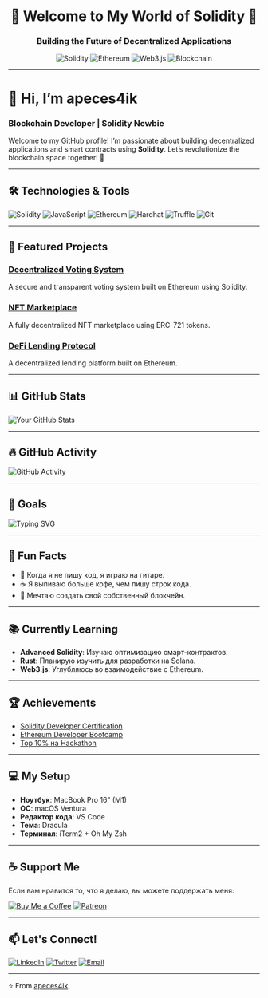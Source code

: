<div align="center">
  <h1>🚀 Welcome to My World of Solidity 🚀</h1>
  <h3>Building the Future of Decentralized Applications</h3>
  <img src="https://img.shields.io/badge/Solidity-%23363636.svg?style=for-the-badge&logo=solidity&logoColor=white" alt="Solidity">
  <img src="https://img.shields.io/badge/Ethereum-3C3C3D?style=for-the-badge&logo=Ethereum&logoColor=white" alt="Ethereum">
  <img src="https://img.shields.io/badge/Web3.js-F16822?style=for-the-badge&logo=web3.js&logoColor=white" alt="Web3.js">
  <img src="https://img.shields.io/badge/Blockchain-121D33?style=for-the-badge&logo=blockchain.com&logoColor=white" alt="Blockchain">
</div>

---

# 👋 Hi, I’m **apeces4ik**
### Blockchain Developer | Solidity Newbie

Welcome to my GitHub profile! I’m passionate about building decentralized applications and smart contracts using **Solidity**. Let’s revolutionize the blockchain space together! 🚀

---

## 🛠️ Technologies & Tools

![Solidity](https://img.shields.io/badge/Solidity-%23363636.svg?style=for-the-badge&logo=solidity&logoColor=white)
![JavaScript](https://img.shields.io/badge/JavaScript-F7DF1E?style=for-the-badge&logo=javascript&logoColor=black)
![Ethereum](https://img.shields.io/badge/Ethereum-3C3C3D?style=for-the-badge&logo=Ethereum&logoColor=white)
![Hardhat](https://img.shields.io/badge/Hardhat-FFF100?style=for-the-badge&logo=hardhat&logoColor=black)
![Truffle](https://img.shields.io/badge/Truffle-3C3C3D?style=for-the-badge&logo=truffle&logoColor=white)
![Git](https://img.shields.io/badge/Git-F05032?style=for-the-badge&logo=git&logoColor=white)

---

## 🚀 Featured Projects

### [Decentralized Voting System](https://github.com/apeces4ik/decentralized-voting)
A secure and transparent voting system built on Ethereum using Solidity.

### [NFT Marketplace](https://github.com/apeces4ik/nft-marketplace)
A fully decentralized NFT marketplace using ERC-721 tokens.

### [DeFi Lending Protocol](https://github.com/apeces4ik/defi-lending)
A decentralized lending platform built on Ethereum.

---

## 📊 GitHub Stats

![Your GitHub Stats](https://github-readme-stats.vercel.app/api?username=apeces4ik&show_icons=true&theme=radical)

---

## 🔥 GitHub Activity

![GitHub Activity](https://github-readme-activity-graph.vercel.app/graph?username=apeces4ik&theme=github)

---

## 🎯 Goals

![Typing SVG](https://readme-typing-svg.herokuapp.com/?lines=Building+decentralized+apps;Learning+Solidity+every+day;Exploring+Web3+world&center=true&width=500&height=50)

---

## 🎉 Fun Facts

- 🎸 Когда я не пишу код, я играю на гитаре.
- ☕ Я выпиваю больше кофе, чем пишу строк кода.
- 🚀 Мечтаю создать свой собственный блокчейн.

---

## 📚 Currently Learning

- **Advanced Solidity**: Изучаю оптимизацию смарт-контрактов.
- **Rust**: Планирую изучить для разработки на Solana.
- **Web3.js**: Углубляюсь во взаимодействие с Ethereum.

---

## 🏆 Achievements

- [Solidity Developer Certification](https://example.com)
- [Ethereum Developer Bootcamp](https://example.com)
- [Top 10% на Hackathon](https://example.com)

---

## 💻 My Setup

- **Ноутбук**: MacBook Pro 16" (M1)
- **ОС**: macOS Ventura
- **Редактор кода**: VS Code
- **Тема**: Dracula
- **Терминал**: iTerm2 + Oh My Zsh

---

## ☕ Support Me

Если вам нравится то, что я делаю, вы можете поддержать меня:

[![Buy Me a Coffee](https://img.shields.io/badge/Buy_Me_A_Coffee-FFDD00?style=for-the-badge&logo=buy-me-a-coffee&logoColor=black)](https://buymeacoffee.com/yourusername)
[![Patreon](https://img.shields.io/badge/Patreon-F96854?style=for-the-badge&logo=patreon&logoColor=white)](https://patreon.com/yourusername)

---

## 📫 Let's Connect!

[![LinkedIn](https://img.shields.io/badge/LinkedIn-0077B5?style=for-the-badge&logo=linkedin&logoColor=white)](https://www.linkedin.com/in/yourusername/)
[![Twitter](https://img.shields.io/badge/Twitter-1DA1F2?style=for-the-badge&logo=twitter&logoColor=white)](https://twitter.com/yourusername)
[![Email](https://img.shields.io/badge/Email-D14836?style=for-the-badge&logo=gmail&logoColor=white)](mailto:youremail@example.com)

---

⭐️ From [apeces4ik](https://github.com/apeces4ik)
